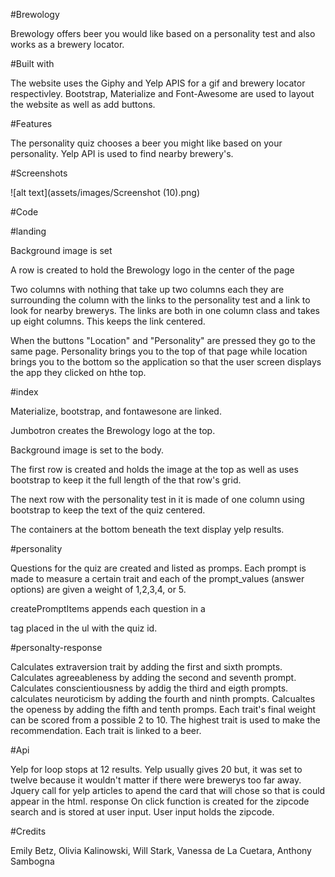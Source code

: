 #Brewology

Brewology offers beer you would like based on a personality test and also works as a brewery locator.

#Built with

The website uses the Giphy and Yelp APIS for a gif and brewery locator respectivley.
Bootstrap, Materialize and Font-Awesome are used to layout the website as well as add buttons.

#Features

The personality quiz chooses a beer you might like based on your personality.
Yelp API is used to find nearby brewery's.

#Screenshots

![alt text](assets/images/Screenshot (10).png)

#Code

   #landing
   
Background image is set

A row is created to hold the Brewology logo in the center of the page

Two columns with nothing that take up two columns each they are surrounding the column with the links to the personality test and a link to look for nearby brewerys. The links are both in one column class and takes up eight columns. This keeps the link centered.

When the buttons "Location" and "Personality" are pressed they go to the same page. Personality brings you to the top of that page while location brings you to the bottom so the application so that the user screen displays the app they clicked on hthe top.   
 
   #index
   
Materialize, bootstrap, and fontawesone are linked.

Jumbotron creates the Brewology logo at the top.

Background image is set to the body.

The first row is created and holds the image at the top as well as uses bootstrap to keep it the full length of the that row's grid.

The next row with the personality test in it is made of one column using bootstrap to keep the text of the quiz centered.

The containers at the bottom beneath the text display yelp results.

   #personality
   
Questions for the quiz are created and listed as promps. Each prompt is made to measure a certain trait and each of the prompt_values (answer options) are given a weight of 1,2,3,4, or 5.

createPromptItems appends each question in a <p> tag placed in the ul with the quiz id.

   #personalty-response
   
Calculates extraversion trait by adding the first and sixth prompts.
Calculates agreeableness by adding the second and seventh prompt.
Calculates conscientiousness by addig the third and eigth prompts.
calculates neuroticism by adding the fourth and ninth prompts.
Calcualtes the openess by adding the fifth and tenth promps.
Each trait's final weight can be scored from a possible 2 to 10.
The highest trait is used to make the recommendation. Each trait is linked to a beer.




   #Api
   
Yelp for loop stops at 12 results. Yelp usually gives 20 but, it was set to twelve because it wouldn't matter if there were brewerys too far away.
Jquery call for yelp articles to apend the card that will chose so that is could appear in the html.
response
On click function is created for the zipcode search and is stored at user input. User input holds the zipcode.


#Credits

Emily Betz, Olivia Kalinowski, Will Stark, Vanessa de La Cuetara, Anthony Sambogna
 
